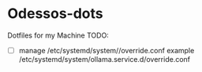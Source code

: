 # Odessos-dots
Dotfiles for my Machine
TODO:
- [ ] manage /etc/systemd/system/<some-service>/override.conf example /etc/systemd/system/ollama.service.d/override.conf

